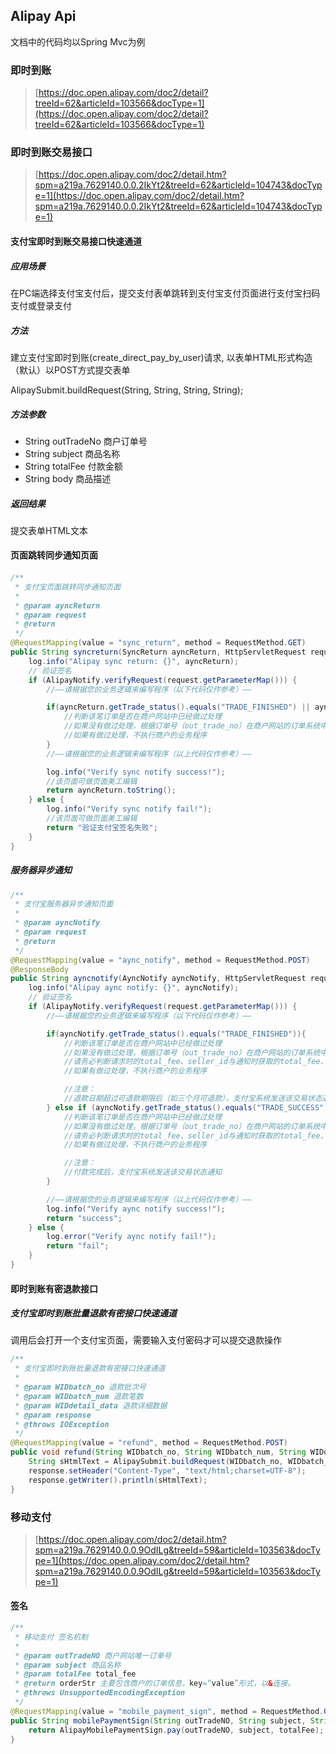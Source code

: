 ## Alipay Api

文档中的代码均以Spring Mvc为例

### 即时到账

> [https://doc.open.alipay.com/doc2/detail?treeId=62&articleId=103566&docType=1](https://doc.open.alipay.com/doc2/detail?treeId=62&articleId=103566&docType=1)

### 即时到账交易接口

> [https://doc.open.alipay.com/doc2/detail.htm?spm=a219a.7629140.0.0.2IkYt2&treeId=62&articleId=104743&docType=1](https://doc.open.alipay.com/doc2/detail.htm?spm=a219a.7629140.0.0.2IkYt2&treeId=62&articleId=104743&docType=1)

#### 支付宝即时到账交易接口快速通道

##### 应用场景

在PC端选择支付宝支付后，提交支付表单跳转到支付宝支付页面进行支付宝扫码支付或登录支付

##### 方法
建立支付宝即时到账(create_direct_pay_by_user)请求, 以表单HTML形式构造（默认）以POST方式提交表单

 AlipaySubmit.buildRequest(String, String, String, String);

##### 方法参数

- String outTradeNo 商户订单号
- String subject 商品名称
- String totalFee 付款金额
- String body 商品描述

##### 返回结果

提交表单HTML文本

#### 页面跳转同步通知页面

####

```java
/**
 * 支付宝页面跳转同步通知页面
 *
 * @param ayncReturn
 * @param request
 * @return
 */
@RequestMapping(value = "sync_return", method = RequestMethod.GET)
public String syncreturn(SyncReturn ayncReturn, HttpServletRequest request) {
    log.info("Alipay sync return: {}", ayncReturn);
    // 验证签名
    if (AlipayNotify.verifyRequest(request.getParameterMap())) {
        //——请根据您的业务逻辑来编写程序（以下代码仅作参考）——

        if(ayncReturn.getTrade_status().equals("TRADE_FINISHED") || ayncReturn.getTrade_status().equals("TRADE_SUCCESS")){
            //判断该笔订单是否在商户网站中已经做过处理
            //如果没有做过处理，根据订单号（out_trade_no）在商户网站的订单系统中查到该笔订单的详细，并执行商户的业务程序
            //如果有做过处理，不执行商户的业务程序
        }
        //——请根据您的业务逻辑来编写程序（以上代码仅作参考）——

        log.info("Verify sync notify success!");
        //该页面可做页面美工编辑
        return ayncReturn.toString();
    } else {
        log.info("Verify sync notify fail!");
        //该页面可做页面美工编辑
        return "验证支付宝签名失败";
    }
}
```

##### 服务器异步通知

```java
/**
 * 支付宝服务器异步通知页面
 *
 * @param ayncNotify
 * @param request
 * @return
 */
@RequestMapping(value = "aync_notify", method = RequestMethod.POST)
@ResponseBody
public String ayncnotify(AyncNotify ayncNotify, HttpServletRequest request) {
    log.info("Alipay aync notify: {}", ayncNotify);
    // 验证签名
    if (AlipayNotify.verifyRequest(request.getParameterMap())) {
        //——请根据您的业务逻辑来编写程序（以下代码仅作参考）——

        if(ayncNotify.getTrade_status().equals("TRADE_FINISHED")){
            //判断该笔订单是否在商户网站中已经做过处理
            //如果没有做过处理，根据订单号（out_trade_no）在商户网站的订单系统中查到该笔订单的详细，并执行商户的业务程序
            //请务必判断请求时的total_fee、seller_id与通知时获取的total_fee、seller_id为一致的
            //如果有做过处理，不执行商户的业务程序

            //注意：
            //退款日期超过可退款期限后（如三个月可退款），支付宝系统发送该交易状态通知
        } else if (ayncNotify.getTrade_status().equals("TRADE_SUCCESS")){
            //判断该笔订单是否在商户网站中已经做过处理
            //如果没有做过处理，根据订单号（out_trade_no）在商户网站的订单系统中查到该笔订单的详细，并执行商户的业务程序
            //请务必判断请求时的total_fee、seller_id与通知时获取的total_fee、seller_id为一致的
            //如果有做过处理，不执行商户的业务程序

            //注意：
            //付款完成后，支付宝系统发送该交易状态通知
        }

        //——请根据您的业务逻辑来编写程序（以上代码仅作参考）——
        log.info("Verify aync notify success!");
        return "success";
    } else {
        log.error("Verify aync notify fail!");
        return "fail";
    }
}
```

#### 即时到账有密退款接口

##### 支付宝即时到账批量退款有密接口快速通道

调用后会打开一个支付宝页面，需要输入支付密码才可以提交退款操作

```java
/**
 * 支付宝即时到账批量退款有密接口快速通道
 *
 * @param WIDbatch_no 退款批次号
 * @param WIDbatch_num 退款笔数
 * @param WIDdetail_data 退款详细数据
 * @param response
 * @throws IOException
 */
@RequestMapping(value = "refund", method = RequestMethod.POST)
public void refund(String WIDbatch_no, String WIDbatch_num, String WIDdetail_data, HttpServletResponse response) throws IOException {
    String sHtmlText = AlipaySubmit.buildRequest(WIDbatch_no, WIDbatch_num, WIDdetail_data);
    response.setHeader("Content-Type", "text/html;charset=UTF-8");
    response.getWriter().println(sHtmlText);
}
```

### 移动支付

> [https://doc.open.alipay.com/doc2/detail.htm?spm=a219a.7629140.0.0.9OdILg&treeId=59&articleId=103563&docType=1](https://doc.open.alipay.com/doc2/detail.htm?spm=a219a.7629140.0.0.9OdILg&treeId=59&articleId=103563&docType=1)

#### 签名

```java
/**
 * 移动支付 签名机制
 *
 * @param outTradeNO 商户网站唯一订单号
 * @param subject 商品名称
 * @param totalFee total_fee
 * @return orderStr 主要包含商户的订单信息，key=“value”形式，以&连接。
 * @throws UnsupportedEncodingException
 */
@RequestMapping(value = "mobile_payment_sign", method = RequestMethod.GET)
public String mobilePaymentSign(String outTradeNO, String subject, String totalFee) throws UnsupportedEncodingException {
    return AlipayMobilePaymentSign.pay(outTradeNO, subject, totalFee);
}
```
